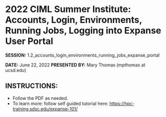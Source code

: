 # 2022 CIML Summer Institute:   Accounts, Login, Environments, Running Jobs, Logging into Expanse User Portal

**SESSION:** 1.2_accounts_login_environments_running_jobs_expanse_portal

**DATE:** June 22, 2022
**PRESENTED BY:** Mary Thomas (mpthomas  at  ucsd.edu)

## INSTRUCTIONS:
* Follow the PDF as needed.
* To learn more: follow self guided tutorial here: https://hpc-training.sdsc.edu/expanse-101/
